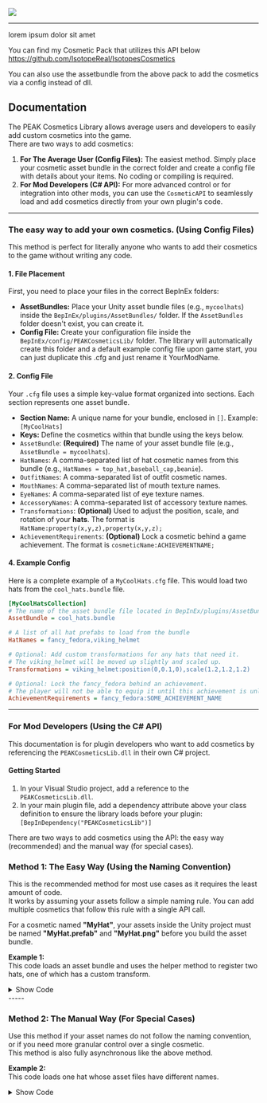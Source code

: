 ![](https://i.imgur.com/5DjwpVC.png)

-----
lorem ipsum dolor sit amet

You can find my Cosmetic Pack that utilizes this API below\
https://github.com/IsotopeReal/IsotopesCosmetics

You can also use the assetbundle from the above pack to add the cosmetics via a config instead of dll.

## Documentation

The PEAK Cosmetics Library allows average users and developers to easily add custom cosmetics into the game.\
There are two ways to add cosmetics:

1.  **For The Average User (Config Files):** The easiest method. Simply place your cosmetic asset bundle in the correct folder and create a config file with details about your items. No coding or compiling is required.
2.  **For Mod Developers (C\# API):** For more advanced control or for integration into other mods, you can use the `CosmeticAPI` to seamlessly load and add cosmetics directly from your own plugin's code.

-----

### The easy way to add your own cosmetics. (Using Config Files)

This method is perfect for literally anyone who wants to add their cosmetics to the game without writing any code.

#### 1\. File Placement

First, you need to place your files in the correct BepInEx folders:

  * **AssetBundles:** Place your Unity asset bundle files (e.g., `mycoolhats`) inside the `BepInEx/plugins/AssetBundles/` folder. If the `AssetBundles` folder doesn't exist, you can create it.
  * **Config File:** Create your configuration file inside the `BepInEx/config/PEAKCosmeticsLib/` folder. The library will automatically create this folder and a default example config file upon game start, you can just duplicate this .cfg and just rename it YourModName.

#### 2\. Config File

Your `.cfg` file uses a simple key-value format organized into sections. Each section represents one asset bundle.

  * **Section Name:** A unique name for your bundle, enclosed in `[]`. Example: `[MyCoolHats]`
  * **Keys:** Define the cosmetics within that bundle using the keys below.
  * `AssetBundle`: **(Required)** The name of your asset bundle file (e.g., `AssetBundle = mycoolhats`).
  * `HatNames`: A comma-separated list of hat cosmetic names from this bundle (e.g., `HatNames = top_hat,baseball_cap,beanie`).
  * `OutfitNames`: A comma-separated list of outfit cosmetic names.
  * `MouthNames`: A comma-separated list of mouth texture names.
  * `EyeNames`: A comma-separated list of eye texture names.
  * `AccessoryNames`: A comma-separated list of accessory texture names.
  * `Transformations`: **(Optional)** Used to adjust the position, scale, and rotation of your **hats**. The format is `HatName:property(x,y,z),property(x,y,z);`
  * `AchievementRequirements`: **(Optional)** Lock a cosmetic behind a game achievement. The format is `cosmeticName:ACHIEVEMENTNAME;`

#### 4\. Example Config

Here is a complete example of a `MyCoolHats.cfg` file. This would load two hats from the `cool_hats.bundle` file.

```ini
[MyCoolHatsCollection]
# The name of the asset bundle file located in BepInEx/plugins/AssetBundles/
AssetBundle = cool_hats.bundle

# A list of all hat prefabs to load from the bundle
HatNames = fancy_fedora,viking_helmet

# Optional: Add custom transformations for any hats that need it.
# The viking_helmet will be moved up slightly and scaled up.
Transformations = viking_helmet:position(0,0.1,0),scale(1.2,1.2,1.2)

# Optional: Lock the fancy_fedora behind an achievement.
# The player will not be able to equip it until this achievement is unlocked.
AchievementRequirements = fancy_fedora:SOME_ACHIEVEMENT_NAME
```

-----

### For Mod Developers (Using the C\# API)

This documentation is for plugin developers who want to add cosmetics by referencing the `PEAKCosmeticsLib.dll` in their own C\# project.

#### Getting Started

1.  In your Visual Studio project, add a reference to the `PEAKCosmeticsLib.dll`.
2.  In your main plugin file, add a dependency attribute above your class definition to ensure the library loads before your plugin:
    `[BepInDependency("PEAKCosmeticsLib")]`

There are two ways to add cosmetics using the API: the easy way (recommended) and the manual way (for special cases).

### Method 1: The Easy Way (Using the Naming Convention)

This is the recommended method for most use cases as it requires the least amount of code.\
It works by assuming your assets follow a simple naming rule.
You can add multiple cosmetics that follow this rule with a single API call.

For a cosmetic named **"MyHat"**, your assets inside the Unity project must be named **"MyHat.prefab"** and **"MyHat.png"** before you build the asset bundle.


**Example 1:**\
This code loads an asset bundle and uses the helper method to register two hats, one of which has a custom transform.
<details><summary>Show Code</summary>

```csharp
using BepInEx;
using UnityEngine;
using PEAKCosmeticsLib; 
using System.IO;
using System.Reflection;
using System.Collections.Generic;

[BepInPlugin("com.myname.easyhatpack", "My Easy Hat Pack", "1.0.0")]
[BepInDependency("PEAKCosmeticsLib")]
public class EasyHatPack : BaseUnityPlugin
{
    void Awake()
    {
        // 1. Find the path to your asset bundle.
        string assemblyFolder = Path.GetDirectoryName(Assembly.GetExecutingAssembly().Location);
        string bundlePath = Path.Combine(assemblyFolder, "easyhats.bundle");

        // 2. Start the async loading process and provide the OnBundleLoaded method as the callback.
        StartCoroutine(CosmeticAPI.LoadCosmeticAssetBundleAsync(bundlePath, OnBundleLoaded));
    }

    void OnBundleLoaded(AssetBundle? myBundle)
    {
        if (myBundle == null) 
        {
            Logger.LogError("Failed to load easyhats.bundle!");
            return;
        }

        // 3. List the base names of the hats you want to add.
        var hatNames = new List<string> { "CowboyHat", "PropellerBeanie" };

        // 4. (Optional) Define transforms for any hats that need adjustment.
        var hatTransforms = new Dictionary<string, CosmeticAPI.HatTransform>
        {
            { "PropellerBeanie", new CosmeticAPI.HatTransform(new Vector3(0, 0.05f, 0), Vector3.one, Vector3.zero) }
        };

        // 5. Start another coroutine to register all hats with one simple call.
        StartCoroutine(CosmeticAPI.AddHatsFromBundleAsync(myBundle, hatNames, hatTransforms));
    }
}
```
</details>
-----

### Method 2: The Manual Way (For Special Cases)

Use this method if your asset names do not follow the naming convention, or if you need more granular control over a single cosmetic.\
This method is also fully asynchronous like the above method.


**Example 2:**\
This code loads one hat whose asset files have different names.
<details><summary>Show Code</summary>

```csharp
using BepInEx;
using UnityEngine;
using PEAKCosmeticsLib; 
using System.IO;
using System.Reflection;
using System.Collections;

[BepInPlugin("com.myname.manualhatpack", "My Manual Hat Pack", "1.0.0")]
[BepInDependency("PEAKCosmeticsLib")]
public class ManualHatPack : BaseUnityPlugin
{
    void Awake()
    {
        // 1. Find the path to your asset bundle.
        string assemblyFolder = Path.GetDirectoryName(Assembly.GetExecutingAssembly().Location);
        string bundlePath = Path.Combine(assemblyFolder, "specialassets.bundle");

        // 2. Start the async loading process.
        StartCoroutine(CosmeticAPI.LoadCosmeticAssetBundleAsync(bundlePath, OnBundleLoaded));
    }

    void OnBundleLoaded(AssetBundle? specialBundle)
    {
        if (specialBundle == null)
        {
            Logger.LogError("Failed to load specialassets.bundle!");
            return;
        }

        // 3. Start a new coroutine using the manual async helper for this specific hat.
        StartCoroutine(CosmeticAPI.AddHatManuallyAsync(
            bundle: specialBundle,
            cosmeticName: "Viking Helmet",
            prefabPath: "Assets/Models/hat_viking_final.prefab",
            iconPath: "Assets/UI/Icons/viking_icon_preview.png"
        ));
    }
}
```
</details>